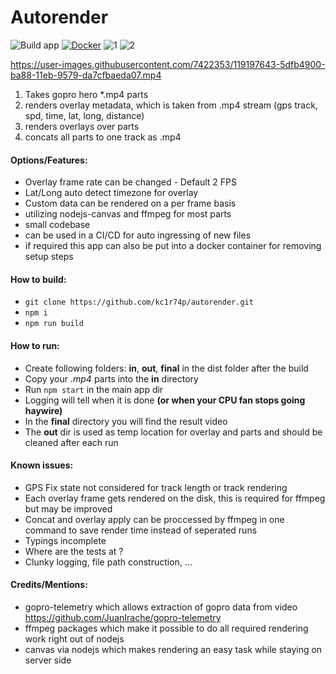 # Autorender
![Build app](https://github.com/kc1r74p/autorender/workflows/Build%20app/badge.svg)
[![Docker](https://github.com/kc1r74p/autorender/actions/workflows/docker-publish.yml/badge.svg)](https://github.com/kc1r74p/autorender/actions/workflows/docker-publish.yml)
![1](https://img.shields.io/david/kc1r74p/autorender)
![2](https://img.shields.io/github/languages/code-size/kc1r74p/autorender)


https://user-images.githubusercontent.com/7422353/119197643-5dfb4900-ba88-11eb-9579-da7cfbaeda07.mp4


1. Takes gopro hero *.mp4 parts
2. renders overlay metadata, which is taken from .mp4 stream (gps track, spd, time, lat, long, distance)
3. renders overlays over parts
4. concats all parts to one track as .mp4

#### Options/Features:
* Overlay frame rate can be changed - Default 2 FPS
* Lat/Long auto detect timezone for overlay
* Custom data can be rendered on a per frame basis
* utilizing nodejs-canvas and ffmpeg for most parts
* small codebase
* can be used in a CI/CD for auto ingressing of new files
* if required this app can also be put into a docker container for removing setup steps

#### How to build:
* `git clone https://github.com/kc1r74p/autorender.git`
* `npm i`
* `npm run build`

#### How to run:
* Create following folders: **in**, **out**, **final** in the dist folder after the build
* Copy your *.mp4* parts into the **in** directory
* Run `npm start` in the main app dir
* Logging will tell when it is done **(or when your CPU fan stops going haywire)**
* In the **final** directory you will find the result video
* The **out** dir is used as temp location for overlay and parts and should be cleaned after each run

#### Known issues:
* GPS Fix state not considered for track length or track rendering
* Each overlay frame gets rendered on the disk, this is required for ffmpeg but may be improved
* Concat and overlay apply can be proccessed by ffmpeg in one command to save render time instead of seperated runs
* Typings incomplete
* Where are the tests at ?
* Clunky logging, file path construction, ...

#### Credits/Mentions:
* gopro-telemetry which allows extraction of gopro data from video https://github.com/JuanIrache/gopro-telemetry
* ffmpeg packages which make it possible to do all required rendering work right out of nodejs
* canvas via nodejs which makes rendering an easy task while staying on server side

